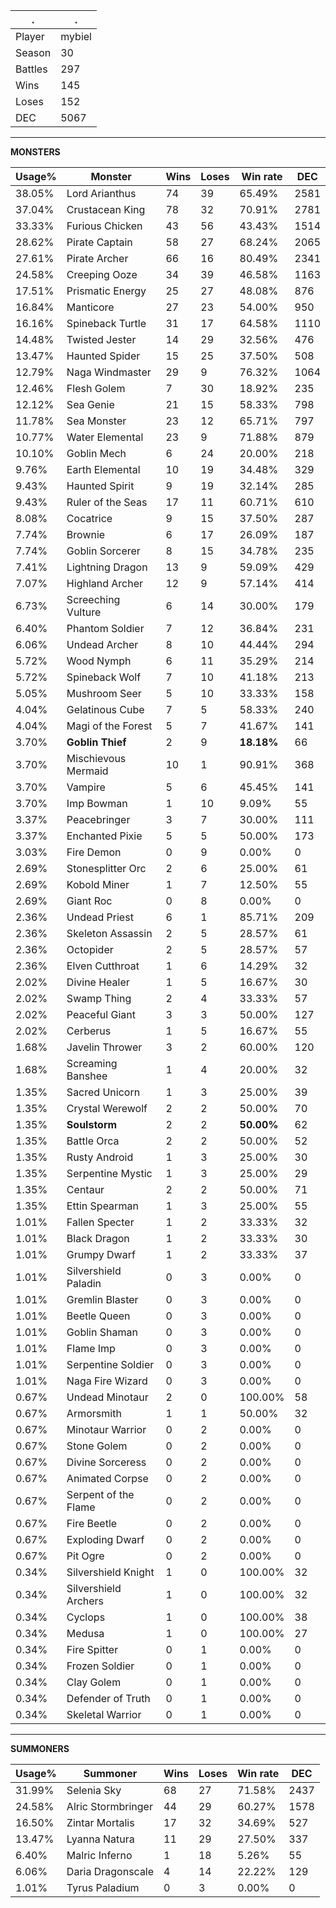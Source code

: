 .|.
|-|-
Player|mybiel
Season|30
Battles|297
Wins|145
Loses|152
DEC|5067

---
**MONSTERS**

Usage%|Monster|Wins|Loses|Win rate|DEC|
-|-|-|-|-|-|
38.05%|Lord Arianthus|74|39|65.49%|2581|
37.04%|Crustacean King|78|32|70.91%|2781|
33.33%|Furious Chicken|43|56|43.43%|1514|
28.62%|Pirate Captain|58|27|68.24%|2065|
27.61%|Pirate Archer|66|16|80.49%|2341|
24.58%|Creeping Ooze|34|39|46.58%|1163|
17.51%|Prismatic Energy|25|27|48.08%|876|
16.84%|Manticore|27|23|54.00%|950|
16.16%|Spineback Turtle|31|17|64.58%|1110|
14.48%|Twisted Jester|14|29|32.56%|476|
13.47%|Haunted Spider|15|25|37.50%|508|
12.79%|Naga Windmaster|29|9|76.32%|1064|
12.46%|Flesh Golem|7|30|18.92%|235|
12.12%|Sea Genie|21|15|58.33%|798|
11.78%|Sea Monster|23|12|65.71%|797|
10.77%|Water Elemental|23|9|71.88%|879|
10.10%|Goblin Mech|6|24|20.00%|218|
9.76%|Earth Elemental|10|19|34.48%|329|
9.43%|Haunted Spirit|9|19|32.14%|285|
9.43%|Ruler of the Seas|17|11|60.71%|610|
8.08%|Cocatrice|9|15|37.50%|287|
7.74%|Brownie|6|17|26.09%|187|
7.74%|Goblin Sorcerer|8|15|34.78%|235|
7.41%|Lightning Dragon|13|9|59.09%|429|
7.07%|Highland Archer|12|9|57.14%|414|
6.73%|Screeching Vulture|6|14|30.00%|179|
6.40%|Phantom Soldier|7|12|36.84%|231|
6.06%|Undead Archer|8|10|44.44%|294|
5.72%|Wood Nymph|6|11|35.29%|214|
5.72%|Spineback Wolf|7|10|41.18%|213|
5.05%|Mushroom Seer|5|10|33.33%|158|
4.04%|Gelatinous Cube|7|5|58.33%|240|
4.04%|Magi of the Forest|5|7|41.67%|141|
3.70%|**Goblin Thief**|2|9|**18.18%**|66|
3.70%|Mischievous Mermaid|10|1|90.91%|368|
3.70%|Vampire|5|6|45.45%|141|
3.70%|Imp Bowman|1|10|9.09%|55|
3.37%|Peacebringer|3|7|30.00%|111|
3.37%|Enchanted Pixie|5|5|50.00%|173|
3.03%|Fire Demon|0|9|0.00%|0|
2.69%|Stonesplitter Orc|2|6|25.00%|61|
2.69%|Kobold Miner|1|7|12.50%|55|
2.69%|Giant Roc|0|8|0.00%|0|
2.36%|Undead Priest|6|1|85.71%|209|
2.36%|Skeleton Assassin|2|5|28.57%|61|
2.36%|Octopider|2|5|28.57%|57|
2.36%|Elven Cutthroat|1|6|14.29%|32|
2.02%|Divine Healer|1|5|16.67%|30|
2.02%|Swamp Thing|2|4|33.33%|57|
2.02%|Peaceful Giant|3|3|50.00%|127|
2.02%|Cerberus|1|5|16.67%|55|
1.68%|Javelin Thrower|3|2|60.00%|120|
1.68%|Screaming Banshee|1|4|20.00%|32|
1.35%|Sacred Unicorn|1|3|25.00%|39|
1.35%|Crystal Werewolf|2|2|50.00%|70|
1.35%|**Soulstorm**|2|2|**50.00%**|62|
1.35%|Battle Orca|2|2|50.00%|52|
1.35%|Rusty Android|1|3|25.00%|30|
1.35%|Serpentine Mystic|1|3|25.00%|29|
1.35%|Centaur|2|2|50.00%|71|
1.35%|Ettin Spearman|1|3|25.00%|55|
1.01%|Fallen Specter|1|2|33.33%|32|
1.01%|Black Dragon|1|2|33.33%|30|
1.01%|Grumpy Dwarf|1|2|33.33%|37|
1.01%|Silvershield Paladin|0|3|0.00%|0|
1.01%|Gremlin Blaster|0|3|0.00%|0|
1.01%|Beetle Queen|0|3|0.00%|0|
1.01%|Goblin Shaman|0|3|0.00%|0|
1.01%|Flame Imp|0|3|0.00%|0|
1.01%|Serpentine Soldier|0|3|0.00%|0|
1.01%|Naga Fire Wizard|0|3|0.00%|0|
0.67%|Undead Minotaur|2|0|100.00%|58|
0.67%|Armorsmith|1|1|50.00%|32|
0.67%|Minotaur Warrior|0|2|0.00%|0|
0.67%|Stone Golem|0|2|0.00%|0|
0.67%|Divine Sorceress|0|2|0.00%|0|
0.67%|Animated Corpse|0|2|0.00%|0|
0.67%|Serpent of the Flame|0|2|0.00%|0|
0.67%|Fire Beetle|0|2|0.00%|0|
0.67%|Exploding Dwarf|0|2|0.00%|0|
0.67%|Pit Ogre|0|2|0.00%|0|
0.34%|Silvershield Knight|1|0|100.00%|32|
0.34%|Silvershield Archers|1|0|100.00%|32|
0.34%|Cyclops|1|0|100.00%|38|
0.34%|Medusa|1|0|100.00%|27|
0.34%|Fire Spitter|0|1|0.00%|0|
0.34%|Frozen Soldier|0|1|0.00%|0|
0.34%|Clay Golem|0|1|0.00%|0|
0.34%|Defender of Truth|0|1|0.00%|0|
0.34%|Skeletal Warrior|0|1|0.00%|0|

---
**SUMMONERS**

Usage%|Summoner|Wins|Loses|Win rate|DEC|
-|-|-|-|-|-|
31.99%|Selenia Sky|68|27|71.58%|2437|
24.58%|Alric Stormbringer|44|29|60.27%|1578|
16.50%|Zintar Mortalis|17|32|34.69%|527|
13.47%|Lyanna Natura|11|29|27.50%|337|
6.40%|Malric Inferno|1|18|5.26%|55|
6.06%|Daria Dragonscale|4|14|22.22%|129|
1.01%|Tyrus Paladium|0|3|0.00%|0|
